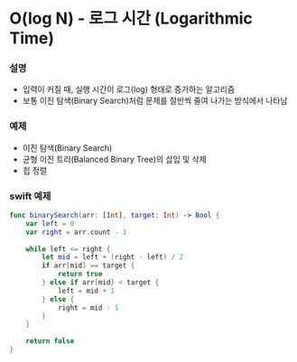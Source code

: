 # O(log N) - 로그 시간 (Logarithmic Time)

### 설명
- 입력이 커질 때, 실행 시간이 로그(log) 형태로 증가하는 알고리즘
- 보통 이진 탐색(Binary Search)처럼 문제를 절반씩 줄여 나가는 방식에서 나타남

### 예제
- 이진 탐색(Binary Search)
- 균형 이진 트리(Balanced Binary Tree)의 삽입 및 삭제
- 힙 정렬

### swift 예제
```swift
func binarySearch(arr: [Int], target: Int) -> Bool {
    var left = 0
    var right = arr.count - 1
    
    while left <= right {
        let mid = left + (right - left) / 2
        if arr[mid] == target {
            return true
        } else if arr[mid] < target {
            left = mid + 1
        } else {
            right = mid - 1
        }
    }
    
    return false
}
```